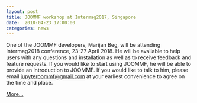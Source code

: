 ```yaml
---
layout: post
title: JOOMMF workshop at Intermag2017, Singapore
date:  2018-04-23 17:00:00
categories: news
---
```


One of the JOOMMF developers, Marijan Beg, will be attending
Intermag2018 conference, 23-27 April 2018. He will be available to
help users with any questions and installation as well as to receive
feedback and feature requests. If you would like to start using
JOOMMF, he will be able to provide an introduction to JOOMMF. If you
would like to talk to him, please email jupyteroommf@gmail.com at your
earliest convenience to agree on the time and place.

[More...](/_posts/news/2018-04-23-Intermag-Singapore.md)